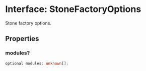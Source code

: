 # Interface: StoneFactoryOptions

Stone factory options.

## Properties

### modules?

```ts
optional modules: unknown[];
```
